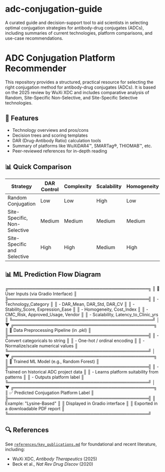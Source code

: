 # adc-conjugation-guide
A curated guide and decision-support tool to aid scientists in selecting optimal conjugation strategies for antibody-drug conjugates (ADCs), including summaries of current technologies, platform comparisons, and use-case recommendations.

# ADC Conjugation Platform Recommender

This repository provides a structured, practical resource for selecting the right conjugation method for antibody-drug conjugates (ADCs). It is based on the 2025 review by WuXi XDC and includes comparative analysis of Random, Site-Specific Non-Selective, and Site-Specific Selective technologies.

## 🧠 Features

- Technology overviews and pros/cons
- Decision trees and scoring templates
- DAR (Drug-Antibody Ratio) calculation tools
- Summary of platforms like WuXiDAR4™, SMARTag®, THIOMAB™, etc.
- Peer-reviewed references for in-depth reading

## 📊 Quick Comparison

| Strategy                          | DAR Control | Complexity | Scalability | Homogeneity | Example Platforms        |
|----------------------------------|-------------|------------|-------------|-------------|--------------------------|
| Random Conjugation               | Low         | Low        | High        | Low         | NHS-Lysine, Maleimide    |
| Site-Specific, Non-Selective     | Medium      | Medium     | Medium      | Medium      | GlycoConnect™, Enzymatic |
| Site-Specific and Selective      | High        | High       | Medium      | High        | WuXiDAR4™, THIOMAB™      |

## 📊 ML Prediction Flow Diagram

╔══════════════════════════════════════════════╗
║     🧪 User Inputs (via Gradio Interface)     ║
╠══════════════════════════════════════════════╣
║ - Technology_Category                        ║
║ - DAR_Mean, DAR_Std, DAR_CV                  ║
║ - Stability_Score, Expression_Ease           ║
║ - Homogeneity, Cost_Index                    ║
║ - CMC_Risk, Approved_Usage, Vendor           ║
║ - Scalability, Latency_to_Clinic_yrs         ║
╚══════════════════════════════════════════════╝
                │
                ▼
╔══════════════════════════════════════════════╗
║     🧹 Data Preprocessing Pipeline (in .pkl)  ║
╠══════════════════════════════════════════════╣
║ - Convert categoricals to string             ║
║ - One-hot / ordinal encoding                 ║
║ - Normalize/scale numerical values           ║
╚══════════════════════════════════════════════╝
                │
                ▼
╔══════════════════════════════════════════════╗
║     🧠 Trained ML Model (e.g., Random Forest) ║
╠══════════════════════════════════════════════╣
║ - Trained on historical ADC project data     ║
║ - Learns platform suitability from patterns  ║
║ - Outputs platform label                     ║
╚══════════════════════════════════════════════╝
                │
                ▼
╔══════════════════════════════════════════════╗
║   ✅ Predicted Conjugation Platform Label     ║
╠══════════════════════════════════════════════╣
║ Example: "Lysine-Based"                      ║
║ Displayed in Gradio interface                ║
║ Exported in a downloadable PDF report        ║
╚══════════════════════════════════════════════╝


## 🔍 References

See [`references/key_publications.md`](references/key_publications.md) for foundational and recent literature, including:

- WuXi XDC, *Antibody Therapeutics* (2025)
- Beck et al., *Nat Rev Drug Discov* (2020)
